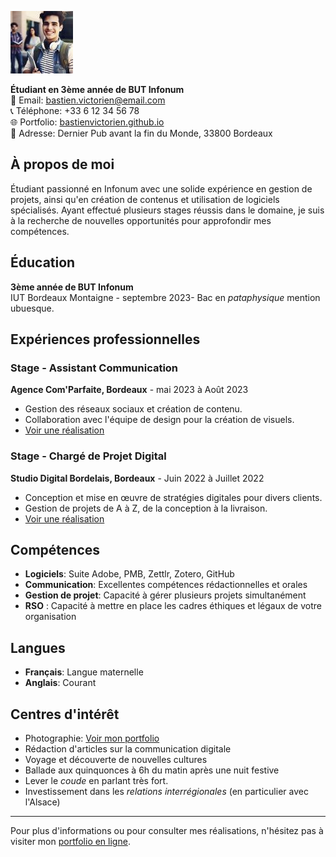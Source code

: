 
![Photo de Bastien Victorien](./bvcv.jpg)

**Étudiant en 3ème année de BUT Infonum**  
📧 Email: bastien.victorien@email.com  
📞 Téléphone: +33 6 12 34 56 78  
🌐 Portfolio: [bastienvictorien.github.io](https://bastienvictorien.github.io)  
📍 Adresse: Dernier Pub avant la fin du Monde, 33800 Bordeaux

## À propos de moi
Étudiant passionné en Infonum avec une solide expérience en gestion de projets, ainsi qu'en création de contenus et utilisation de logiciels spécialisés. Ayant effectué plusieurs stages réussis dans le domaine, je suis à la recherche de nouvelles opportunités pour approfondir mes compétences.

## Éducation
**3ème année de BUT Infonum**  
IUT Bordeaux Montaigne - septembre 2023-
Bac en *pataphysique* mention ubuesque.

## Expériences professionnelles

### Stage - Assistant Communication
**Agence Com'Parfaite, Bordeaux** - mai 2023 à Août 2023
- Gestion des réseaux sociaux et création de contenu.
- Collaboration avec l'équipe de design pour la création de visuels.
- [Voir une réalisation](https://oledeuff.github.io/bastienvictorien.io/img/realisation1.jpg)

### Stage - Chargé de Projet Digital
**Studio Digital Bordelais, Bordeaux** - Juin 2022 à Juillet 2022
- Conception et mise en œuvre de stratégies digitales pour divers clients.
- Gestion de projets de A à Z, de la conception à la livraison.
- [Voir une réalisation](https://oledeuff.github.io/bastienvictorien.io/img/realisation2.jpg)

## Compétences

- **Logiciels**: Suite Adobe, PMB, Zettlr, Zotero, GitHub
- **Communication**: Excellentes compétences rédactionnelles et orales
- **Gestion de projet**: Capacité à gérer plusieurs projets simultanément
- **RSO** : Capacité à mettre en place les cadres éthiques et légaux de votre organisation

## Langues

- **Français**: Langue maternelle
- **Anglais**: Courant

## Centres d'intérêt

- Photographie: [Voir mon portfolio](https://oledeuff.github.io/bastienvictorien.io/img/portfolio1.jpg)
- Rédaction d'articles sur la communication digitale
- Voyage et découverte de nouvelles cultures
- Ballade aux quinquonces à 6h du matin après une nuit festive
- Lever le *coude* en parlant très fort.
- Investissement dans les *relations interrégionales* (en particulier avec l'Alsace)

---

Pour plus d'informations ou pour consulter mes réalisations, n'hésitez pas à visiter mon [portfolio en ligne](https://oledeuff.github.io/bastienvictorien.io/portfolio/).
